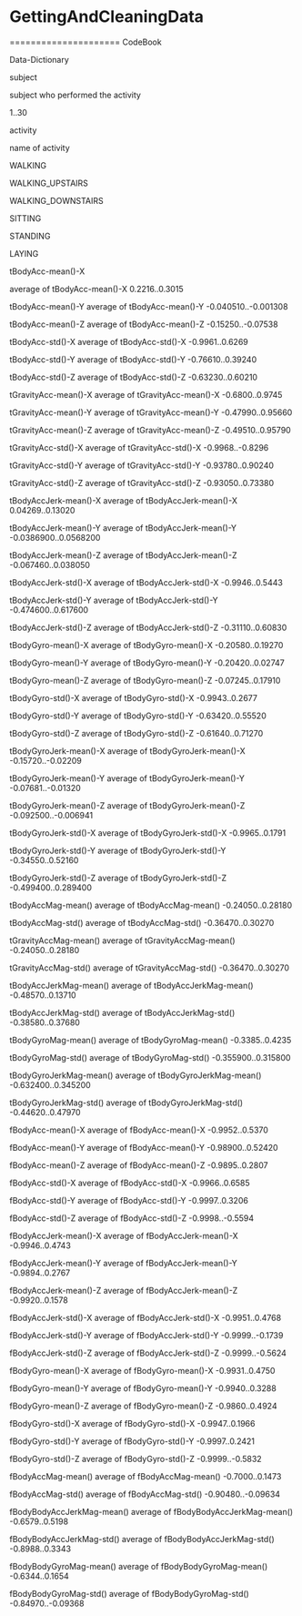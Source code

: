 GettingAndCleaningData
======================



=====================
CodeBook

Data-Dictionary

subject

subject who performed the activity

1..30


activity

name of activity

 WALKING

 WALKING_UPSTAIRS

 WALKING_DOWNSTAIRS

 SITTING

 STANDING

 LAYING


tBodyAcc-mean()-X

average of tBodyAcc-mean()-X
0.2216..0.3015 

tBodyAcc-mean()-Y
average of tBodyAcc-mean()-Y
-0.040510..-0.001308 

tBodyAcc-mean()-Z
average of tBodyAcc-mean()-Z
-0.15250..-0.07538

tBodyAcc-std()-X
average of tBodyAcc-std()-X
-0.9961..0.6269 

tBodyAcc-std()-Y
average of tBodyAcc-std()-Y
-0.76610..0.39240

tBodyAcc-std()-Z
average of tBodyAcc-std()-Z
-0.63230..0.60210

tGravityAcc-mean()-X
average of tGravityAcc-mean()-X
-0.6800..0.9745

tGravityAcc-mean()-Y
average of tGravityAcc-mean()-Y
-0.47990..0.95660 

tGravityAcc-mean()-Z
average of tGravityAcc-mean()-Z
-0.49510..0.95790 

tGravityAcc-std()-X
average of tGravityAcc-std()-X
-0.9968..-0.8296 

tGravityAcc-std()-Y
average of tGravityAcc-std()-Y
-0.93780..0.90240 

tGravityAcc-std()-Z
average of tGravityAcc-std()-Z
-0.93050..0.73380 

tBodyAccJerk-mean()-X
average of tBodyAccJerk-mean()-X
0.04269..0.13020 

tBodyAccJerk-mean()-Y
average of tBodyAccJerk-mean()-Y
-0.0386900..0.0568200 

tBodyAccJerk-mean()-Z
average of tBodyAccJerk-mean()-Z
-0.067460..0.038050 

tBodyAccJerk-std()-X
average of tBodyAccJerk-std()-X
-0.9946..0.5443 

tBodyAccJerk-std()-Y
average of tBodyAccJerk-std()-Y
-0.474600..0.617600 

tBodyAccJerk-std()-Z
average of tBodyAccJerk-std()-Z
-0.31110..0.60830 

tBodyGyro-mean()-X
average of tBodyGyro-mean()-X
-0.20580..0.19270 

tBodyGyro-mean()-Y
average of tBodyGyro-mean()-Y
-0.20420..0.02747 

tBodyGyro-mean()-Z
average of tBodyGyro-mean()-Z
-0.07245..0.17910 

tBodyGyro-std()-X
average of tBodyGyro-std()-X
-0.9943..0.2677 

tBodyGyro-std()-Y
average of tBodyGyro-std()-Y
-0.63420..0.55520 

tBodyGyro-std()-Z
average of tBodyGyro-std()-Z
-0.61640..0.71270 

tBodyGyroJerk-mean()-X
average of tBodyGyroJerk-mean()-X
-0.15720..-0.02209 

tBodyGyroJerk-mean()-Y
average of tBodyGyroJerk-mean()-Y
-0.07681..-0.01320 

tBodyGyroJerk-mean()-Z
average of tBodyGyroJerk-mean()-Z
-0.092500..-0.006941 

tBodyGyroJerk-std()-X
average of tBodyGyroJerk-std()-X
-0.9965..0.1791 

tBodyGyroJerk-std()-Y
average of tBodyGyroJerk-std()-Y
-0.34550..0.52160 

tBodyGyroJerk-std()-Z
average of tBodyGyroJerk-std()-Z
-0.499400..0.289400 

tBodyAccMag-mean()
average of tBodyAccMag-mean()
-0.24050..0.28180 

tBodyAccMag-std()
average of tBodyAccMag-std()
-0.36470..0.30270 

tGravityAccMag-mean()
average of tGravityAccMag-mean()
-0.24050..0.28180 

tGravityAccMag-std()
average of tGravityAccMag-std()
-0.36470..0.30270 

tBodyAccJerkMag-mean()
average of tBodyAccJerkMag-mean()
-0.48570..0.13710 

tBodyAccJerkMag-std()
average of tBodyAccJerkMag-std()
-0.38580..0.37680 

tBodyGyroMag-mean()
average of tBodyGyroMag-mean()
-0.3385..0.4235 

tBodyGyroMag-std()
average of tBodyGyroMag-std()
-0.355900..0.315800 

tBodyGyroJerkMag-mean()
average of tBodyGyroJerkMag-mean()
-0.632400..0.345200 

tBodyGyroJerkMag-std()
average of tBodyGyroJerkMag-std()
-0.44620..0.47970 

fBodyAcc-mean()-X
average of fBodyAcc-mean()-X
-0.9952..0.5370 

fBodyAcc-mean()-Y
average of fBodyAcc-mean()-Y
-0.98900..0.52420 

fBodyAcc-mean()-Z
average of fBodyAcc-mean()-Z
-0.9895..0.2807 

fBodyAcc-std()-X
average of fBodyAcc-std()-X
-0.9966..0.6585 

fBodyAcc-std()-Y
average of fBodyAcc-std()-Y
-0.9997..0.3206 

fBodyAcc-std()-Z
average of fBodyAcc-std()-Z
-0.9998..-0.5594 

fBodyAccJerk-mean()-X
average of fBodyAccJerk-mean()-X
-0.9946..0.4743 

fBodyAccJerk-mean()-Y
average of fBodyAccJerk-mean()-Y
-0.9894..0.2767 

fBodyAccJerk-mean()-Z
average of fBodyAccJerk-mean()-Z
-0.9920..0.1578 

fBodyAccJerk-std()-X
average of fBodyAccJerk-std()-X
-0.9951..0.4768 

fBodyAccJerk-std()-Y
average of fBodyAccJerk-std()-Y
-0.9999..-0.1739 

fBodyAccJerk-std()-Z
average of fBodyAccJerk-std()-Z
-0.9999..-0.5624 

fBodyGyro-mean()-X
average of fBodyGyro-mean()-X
-0.9931..0.4750 

fBodyGyro-mean()-Y
average of fBodyGyro-mean()-Y
-0.9940..0.3288 

fBodyGyro-mean()-Z
average of fBodyGyro-mean()-Z
-0.9860..0.4924 

fBodyGyro-std()-X
average of fBodyGyro-std()-X
-0.9947..0.1966 

fBodyGyro-std()-Y
average of fBodyGyro-std()-Y
-0.9997..0.2421 

fBodyGyro-std()-Z
average of fBodyGyro-std()-Z
-0.9999..-0.5832 

fBodyAccMag-mean()
average of fBodyAccMag-mean()
-0.7000..0.1473 

fBodyAccMag-std()
average of fBodyAccMag-std()
-0.90480..-0.09634 

fBodyBodyAccJerkMag-mean()
average of fBodyBodyAccJerkMag-mean()
-0.6579..0.5198 

fBodyBodyAccJerkMag-std()
average of fBodyBodyAccJerkMag-std()
-0.8988..0.3343 

fBodyBodyGyroMag-mean()
average of fBodyBodyGyroMag-mean()
-0.6344..0.1654 

fBodyBodyGyroMag-std()
average of fBodyBodyGyroMag-std()
-0.84970..-0.09368 
